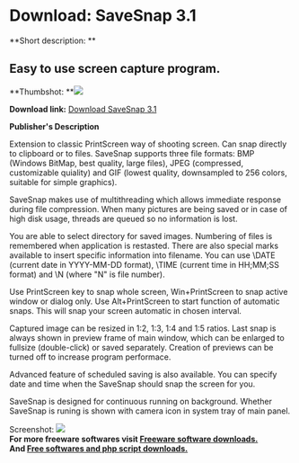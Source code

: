 # Download: SaveSnap 3.1

**Short description: **

## Easy to use screen capture program.

  
**Thumbshot: **![](http://www.freewarefiles.com/screenshot/savesnap31_md.gif)   
  
**Download link:** [Download SaveSnap 3.1](http://freesoftwares.boysofts.com/SaveSnap_program_32773.html)  
  

**Publisher's Description**  
  

Extension to classic PrintScreen way of shooting screen. Can snap directly to
clipboard or to files. SaveSnap supports three file formats: BMP (Windows
BitMap, best quality, large files), JPEG (compressed, customizable quiality)
and GIF (lowest quality, downsampled to 256 colors, suitable for simple
graphics).

SaveSnap makes use of multithreading which allows immediate response during
file compression. When many pictures are being saved or in case of high disk
usage, threads are queued so no information is lost.

You are able to select directory for saved images. Numbering of files is
remembered when application is restasted. There are also special marks
available to insert specific information into filename. You can use \DATE
(current date in YYYY-MM-DD format), \TIME (current time in HH;MM;SS format)
and \N (where "N" is file number).

Use PrintScreen key to snap whole screen, Win+PrintScreen to snap active
window or dialog only. Use Alt+PrintScreen to start function of automatic
snaps. This will snap your screen automatic in chosen interval.

Captured image can be resized in 1:2, 1:3, 1:4 and 1:5 ratios. Last snap is
always shown in preview frame of main window, which can be enlarged to
fullsize (double-click) or saved separately. Creation of previews can be
turned off to increase program performace.

Advanced feature of scheduled saving is also available. You can specify date
and time when the SaveSnap should snap the screen for you.

SaveSnap is designed for continuous running on background. Whether SaveSnap is
runing is shown with camera icon in system tray of main panel.

  
  
Screenshot: ![](http://www.freewarefiles.com/screenshot/savesnap31.gif)  
**For more freeware softwares visit [Freeware software downloads.](http://freesoftwares.boysofts.com/)**   
**And [Free softwares and php script downloads.](http://www.boysofts.com/)**

